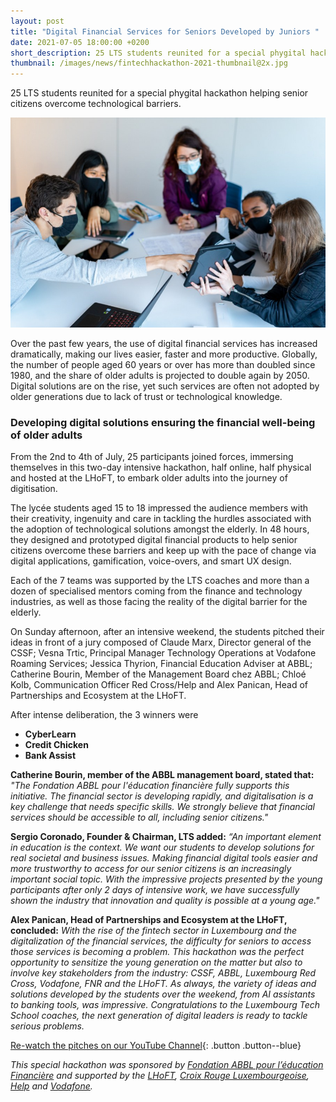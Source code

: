 ```yaml
---
layout: post
title: "Digital Financial Services for Seniors Developed by Juniors "
date: 2021-07-05 18:00:00 +0200
short_description: 25 LTS students reunited for a special phygital hackathon helping senior citizens overcome technological barriers...
thumbnail: /images/news/fintechhackathon-2021-thumbnail@2x.jpg
---
```


25 LTS students reunited for a special phygital hackathon helping senior citizens overcome technological barriers.

![FinTech Hackathon Cover](/images/news/fintechhackathon-2021@2x.jpg)

Over the past few years, the use of digital financial services has increased dramatically, making our lives easier, faster and more productive. Globally, the number of people aged 60 years or over has more than doubled since 1980, and the share of older adults is projected to double again by 2050. Digital solutions are on the rise, yet such services are often not adopted by older generations due to lack of trust or technological knowledge.

### Developing digital solutions ensuring the financial well-being of older adults

From the 2nd to 4th of July, 25 participants joined forces, immersing themselves in this two-day intensive hackathon, half online, half physical and hosted at the LHoFT, to embark older adults into the journey of digitisation.

The lycée students aged 15 to 18 impressed the audience members with their creativity, ingenuity and care in tackling the hurdles associated with the adoption of technological solutions amongst the elderly. In 48 hours, they designed and prototyped digital financial products to help senior citizens overcome these barriers and keep up with the pace of change via digital applications, gamification, voice-overs, and smart UX design.

Each of the 7 teams was supported by the LTS coaches and more than a dozen of specialised mentors coming from the finance and technology industries, as well as those facing the reality of the digital barrier for the elderly.

On Sunday afternoon, after an intensive weekend, the students pitched their ideas in front of a jury composed of Claude Marx, Director general of the CSSF; Vesna Trtic, Principal Manager Technology Operations at Vodafone Roaming Services; Jessica Thyrion, Financial Education Adviser at ABBL; Catherine Bourin, Member of the Management Board chez ABBL; Chloé Kolb, Communication Officer Red Cross/Help and Alex Panican, Head of Partnerships and Ecosystem at the LHoFT.

After intense deliberation, the 3 winners were
* **CyberLearn**
* **Credit Chicken**
* **Bank Assist**

**Catherine Bourin, member of the ABBL management board, stated that:** *"The Fondation ABBL pour l'éducation financière fully supports this initiative. The financial sector is developing rapidly, and digitalisation is a key challenge that needs specific skills. We strongly believe that financial services should be accessible to all, including senior citizens."*

**Sergio Coronado, Founder & Chairman, LTS added:** *“An important element in education is the context. We want our students to develop solutions for real societal and business issues. Making financial digital tools easier and more trustworthy to access for our senior citizens is an increasingly important social topic. With the impressive projects presented by the young participants after only 2 days of intensive work, we have successfully shown the industry that innovation and quality is possible at a young age."*

**Alex Panican, Head of Partnerships and Ecosystem at the LHoFT, concluded:** *With the rise of the fintech sector in Luxembourg and the digitalization of the financial services, the difficulty for seniors to access those services is becoming a problem. This hackathon was the perfect opportunity to sensitize the young generation on the matter but also to involve key stakeholders from the industry: CSSF, ABBL, Luxembourg Red Cross, Vodafone, FNR and the LHoFT. As always, the variety of ideas and solutions developed by the students over the weekend, from AI assistants to banking tools, was impressive. Congratulations to the Luxembourg Tech School coaches, the next generation of digital leaders is ready to tackle serious problems.*

[Re-watch the pitches on our YouTube Channel](https://www.youtube.com/watch?v=drhkLxqdUmA){: .button .button--blue}

*This special hackathon was sponsored by [Fondation ABBL pour l’éducation Financière](https://www.abbl.lu/topic/the-fondation-abbl-pour-leducation-financiere/) and supported by the [LHoFT](https://lhoft.com/), [Croix Rouge Luxembourgeoise](https://www.croix-rouge.lu/), [Help](https://www.help.lu/) and [Vodafone](https://www.vodafone.com/).*